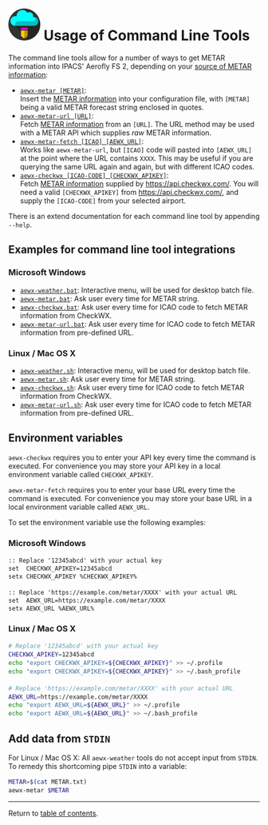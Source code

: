 ![](./favicon-64x64.png) Usage of Command Line Tools
==================

The command line tools allow for a number of ways to get METAR information into IPACS' Aerofly FS 2, depending on your [source of METAR information](./metar.md):

* [`aewx-metar [METAR]`](../bin/aewx-metar):  
  Insert the [METAR information](./metar.md) into your configuration file, with `[METAR]` being a valid METAR forecast string enclosed in quotes.
* [`aewx-metar-url [URL]`](../bin/aewx-metar-url):  
  Fetch [METAR information](./metar.md) from an `[URL]`. The URL method may be used with a METAR API which supplies _raw_ METAR information.
* [`aewx-metar-fetch [ICAO] [AEWX_URL]`](../bin/aewx-metar-fetch):  
  Works like `aewx-metar-url`, but `[ICAO]` code will pasted into `[AEWX_URL]` at the point where the URL contains `XXXX`. This may be useful if you are querying the same URL again and again, but with different ICAO codes.
* [`aewx-checkwx [ICAO-CODE] [CHECKWX_APIKEY]`](../bin/aewx-checkwx):  
  Fetch [METAR information](./metar.md) supplied by https://api.checkwx.com/. You will need a valid `[CHECKWX_APIKEY]` from https://api.checkwx.com/, and supply the `[ICAO-CODE]` from your selected airport.

There is an extend documentation for each command line tool by appending `--help`.

Examples for command line tool integrations
-------------------------------------------

### Microsoft Windows

* [`aewx-weather.bat`](scripts/aewx-weather.bat): Interactive menu, will be used for desktop batch file.
* [`aewx-metar.bat`](scripts/aewx-metar.bat): Ask user every time for METAR string.
* [`aewx-checkwx.bat`](scripts/aewx-checkwx.bat): Ask user every time for ICAO code to fetch METAR information from CheckWX.
* [`aewx-metar-url.bat`](scripts/aewx-metar-url.bat): Ask user every time for ICAO code to fetch METAR information from pre-defined URL.

### Linux / Mac OS X

* [`aewx-weather.sh`](scripts/aewx-weather.sh): Interactive menu, will be used for desktop batch file.
* [`aewx-metar.sh`](scripts/aewx-metar.sh): Ask user every time for METAR string.
* [`aewx-checkwx.sh`](scripts/aewx-checkwx.sh): Ask user every time for ICAO code to fetch METAR information from CheckWX.
* [`aewx-metar-url.sh`](scripts/aewx-metar-url.sh): Ask user every time for ICAO code to fetch METAR information from pre-defined URL.

Environment variables
---------------------

`aewx-checkwx` requires you to enter your API key every time the command is executed. For convenience you may store your API key in a local environment variable called `CHECKWX_APIKEY`. 

`aewx-metar-fetch` requires you to enter your base URL every time the command is executed. For convenience you may store your base URL in a local environment variable called `AEWX_URL`. 

To set the environment variable use the following examples:

### Microsoft Windows

```batch
:: Replace '12345abcd' with your actual key
set  CHECKWX_APIKEY=12345abcd
setx CHECKWX_APIKEY %CHECKWX_APIKEY%

:: Replace 'https://example.com/metar/XXXX' with your actual URL
set  AEWX_URL=https://example.com/metar/XXXX
setx AEWX_URL %AEWX_URL%
```

### Linux / Mac OS X

```bash
# Replace '12345abcd' with your actual key
CHECKWX_APIKEY=12345abcd
echo "export CHECKWX_APIKEY=${CHECKWX_APIKEY}" >> ~/.profile
echo "export CHECKWX_APIKEY=${CHECKWX_APIKEY}" >> ~/.bash_profile

# Replace 'https://example.com/metar/XXXX' with your actual URL
AEWX_URL=https://example.com/metar/XXXX
echo "export AEWX_URL=${AEWX_URL}" >> ~/.profile
echo "export AEWX_URL=${AEWX_URL}" >> ~/.bash_profile
```

Add data from `STDIN`
---------------------

For Linux / Mac OS X: All `aewx-weather` tools do not accept input from `STDIN`. To remedy this shortcoming pipe `STDIN` into a variable:

```bash
METAR=$(cat METAR.txt)
aewx-metar $METAR

```

---

Return to [table of contents](README.md).

